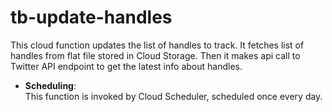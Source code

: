 # tb-update-handles

This cloud function updates the list of handles to track. It fetches list of handles from flat file stored in Cloud
Storage. Then it makes api call to Twitter API endpoint to get the latest info about handles.

* **Scheduling**:  
  This function is invoked by Cloud Scheduler, scheduled once every day.

